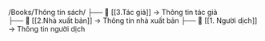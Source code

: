 /Books/Thông tin sách/
  ├── 📖 [[3.Tác giả]] → Thông tin tác giả  
  ├── 📖 [[2.Nhà xuất bản]] → Thông tin nhà xuất bản
  ├── 📖 [[1. Người dịch]] → Thông tin người dịch
